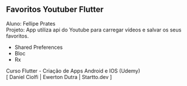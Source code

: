 ## Favoritos Youtuber Flutter

Aluno: Fellipe Prates  
Projeto: App utiliza api do Youtube para carregar vídeos e salvar os seus favoritos.

- Shared Preferences
- Bloc
- Rx

Curso Flutter - Criação de Apps Android e IOS (Udemy)  
[ Daniel Ciolfi | Ewerton Dutra | Startto.dev ] 
